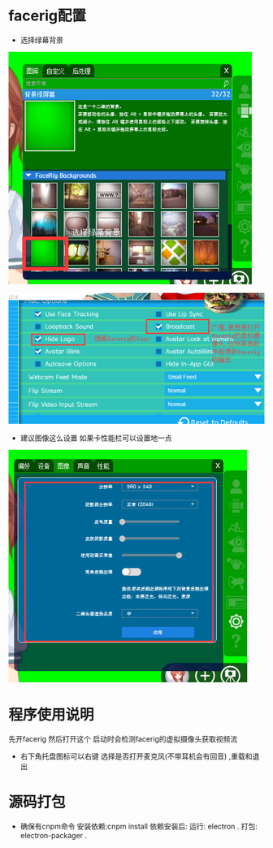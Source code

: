 # facerig配置 

- 选择绿幕背景

![3](img/5.png)


![3](img/3.png)

- 建议图像这么设置 如果卡性能栏可以设置地一点

![2](img/2.png)

# 程序使用说明 

先开facerig
然后打开这个 启动时会检测facerig的虚拟摄像头获取视频流 

- 右下角托盘图标可以右键  选择是否打开麦克风(不带耳机会有回音) ,重载和退出



# 源码打包

- 确保有cnpm命令
安装依赖:cnpm install
依赖安装后:
运行: electron .
打包: electron-packager .
